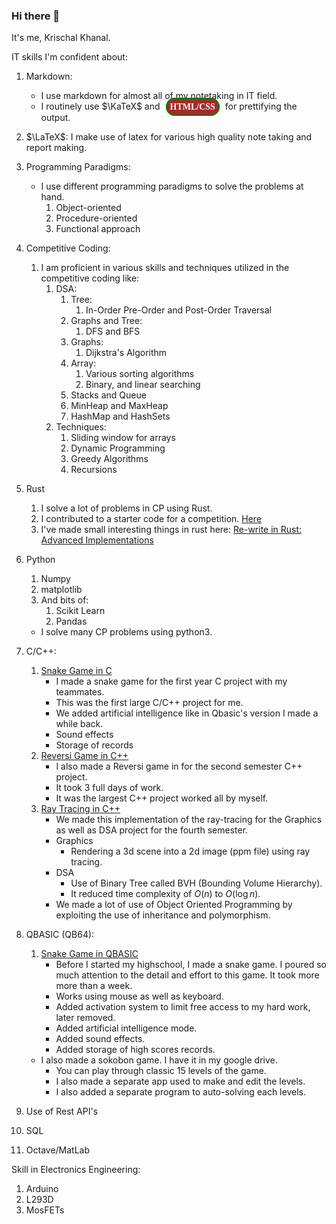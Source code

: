 ### Hi there 👋

It's me, Krischal Khanal.




IT skills I'm confident about:
1. Markdown:
    - I use markdown for almost all of my notetaking in IT field.
    - I routinely use $\KaTeX$ and <b style="font-family:Tahoma; color:white; border: 2px solid green; border-radius:20px; padding:5px; margin:5px; background-color:brown;">HTML/CSS</b> for prettifying the output.

2. $\LaTeX$: I make use of latex for various high quality note taking and report making.

1. Programming Paradigms:
    - I use different programming paradigms to solve the problems at hand.
        1. Object-oriented
        2. Procedure-oriented
        3. Functional approach
1. Competitive Coding:
    1. I am proficient in various skills and techniques utilized in the competitive coding like:
        1. DSA:
            1. Tree:
                1. In-Order Pre-Order and Post-Order Traversal
            2. Graphs and Tree:
                1. DFS and BFS
            3. Graphs:
                1. Dijkstra's Algorithm
            4. Array:
                1. Various sorting algorithms
                2. Binary, and linear searching
            2. Stacks and Queue
            3. MinHeap and MaxHeap
            4. HashMap and HashSets
        2. Techniques:
            1. Sliding window for arrays
            2. Dynamic Programming
            4. Greedy Algorithms
            3. Recursions

1. Rust
    1. I solve a lot of problems in CP using Rust.
    2. I contributed to a starter code for a competition. [Here](https://github.com/krischal111/smartbots-2023-starter-code/tree/master/rust)
    3. I've made small interesting things in rust here:
    [Re-write in Rust: Advanced Implementations](https://github.com/krischal111/rust-advanced-implementations)

2. Python
    1. Numpy
    2. matplotlib
    3. And bits of:
        1. Scikit Learn
        2. Pandas
    - I solve many CP problems using python3.

2. C/C++:
    1. [Snake Game in C](https://github.com/krischal111/Snake-Game-C-Project)
        - I made a snake game for the first year C project with my teammates. 
        - This was the first large C/C++ project for me.
        - We added artificial intelligence like in Qbasic's version I made a while back.
        - Sound effects
        - Storage of records
    2. [Reversi Game in C++](https://github.com/krischal111/Reversi-game-cpp-project)
        - I also made a Reversi game in for the second semester C++ project.
        - It took 3 full days of work.
        - It was the largest C++ project worked all by myself.
    3. [Ray Tracing in C++](https://github.com/krischal111/Ray_Tracing/tree/master)
        - We made this implementation of the ray-tracing for the Graphics as well as DSA project for the fourth semester.
        - Graphics
            - Rendering a 3d scene into a 2d image (ppm file) using ray tracing.
        - DSA
            - Use of Binary Tree called BVH (Bounding Volume Hierarchy).
            - It reduced time complexity of $O(n)$ to $O(\log n)$.
        - We made a lot of use of Object Oriented Programming by exploiting the use of inheritance and polymorphism.

3. QBASIC (QB64):
    1. [Snake Game in QBASIC](https://github.com/krischal111/Snake-Game-Qb64)
        - Before I started my highschool, I made a snake game. I poured so much attention to the detail and effort to this game. It took more more than a week.
        - Works using mouse as well as keyboard.
        - Added activation system to limit free access to my hard work, later removed.
        - Added artificial intelligence mode.
        - Added sound effects.
        - Added storage of high scores records.

    - I also made a sokobon game. I have it in my google drive.
        - You can play through classic 15 levels of the game.
        - I also made a separate app used to make and edit the levels.
        - I also added a separate program to auto-solving each levels.

4. Use of Rest API's

5. SQL

6. Octave/MatLab


Skill in Electronics Engineering:
1. Arduino
2. L293D
3. MosFETs

        

<!--
**krischal111/krischal111** is a ✨ _special_ ✨ repository because its `README.md` (this file) appears on your GitHub profile.

Here are some ideas to get you started:

- 🔭 I’m currently working on ...
- 🌱 I’m currently learning ...
- 👯 I’m looking to collaborate on ...
- 🤔 I’m looking for help with ...
- 💬 Ask me about ...
- 📫 How to reach me: ...
- 😄 Pronouns: ...
- ⚡ Fun fact: ...
-->
